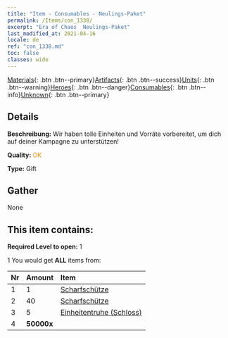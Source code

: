 ```yaml
---
title: "Item - Consumables - Neulings-Paket"
permalink: /Items/con_1338/
excerpt: "Era of Chaos  Neulings-Paket"
last_modified_at: 2021-04-16
locale: de
ref: "con_1338.md"
toc: false
classes: wide
---
```

 [Materials](/de/Items/){: .btn .btn--primary}[Artifacts](/de/Items/Artifacts/){: .btn .btn--success}[Units](/de/Items/Units/){: .btn .btn--warning}[Heroes](/de/Items/Heroes/){: .btn .btn--danger}[Consumables](/de/Items/Consumables/){: .btn .btn--info}[Unknown](/de/Items/Unknown/){: .btn .btn--primary}

## Details
 **Beschreibung:** Wir haben tolle Einheiten und Vorräte vorbereitet, um dich auf deiner Kampagne zu unterstützen!

 **Quality:** <span style="color: #FF8C00">OK</span>

 **Type:** Gift

## Gather

  None

## This item contains:

 **Required Level to open:** 1

 1 You would get **ALL** items  from:

  | Nr | Amount |     Item    |
  |:---|:-------|:------------|
  | 1 | 1 | [Scharfschütze](/de/units/Marksman/) |  | 
  | 2 | 40 | [Scharfschütze](/de/Items/unt_191/) |  | 
  | 3 | 5 | [Einheitentruhe (Schloss)](/de/Items/con_1269/) |  | 
  | 4 |  **50000x** | <i class="fas fa-coins"/> |  | 
